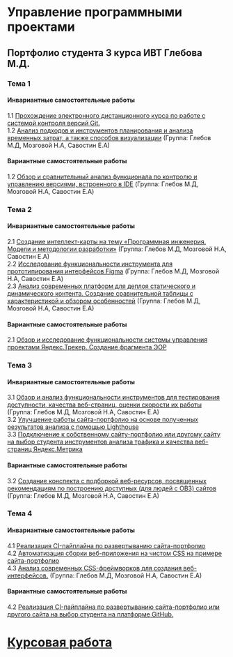 # Управление программными проектами
## Портфолио студента 3 курса ИВТ Глебова М.Д.

### Тема 1
#### Инвариантные самостоятельные работы
1.1 [Прохождение электронного дистанционного курса по работе с системой контроля версий Git.](https://github.com/yaazzik/YPP/blob/main/%D0%98%D0%A1%D0%A0%201%20%D0%A3%D0%9F%D0%9F(%D0%9A%D0%BE%D0%BD%D1%82%D1%80%D0%BE%D0%BB%D1%8C%20%D0%B2%D0%B5%D1%80%D1%81%D0%B8%D0%B9%20Git)%20%D0%93%D0%BB%D0%B5%D0%B1%D0%BE%D0%B2%20%D0%9C%D0%94.pdf)
<br>
1.2 [Анализ подходов и инструментов планирования и анализа временных затрат, а также способов визуализации](https://github.com/yaazzik/YPP/blob/main/%D0%98%D0%A1%D0%A0%201.2.pdf) (Группа: Глебов М.Д, Мозговой Н.А, Савостин Е.А)

#### Вариантные самостоятельные работы
1.2 [Обзор и сравнительный анализ функционала по контролю и управлению версиями, встроенного в IDE](https://github.com/yaazzik/YPP/blob/main/%D0%92%D0%A1%D0%A0%201.2.pdf) (Группа: Глебов М.Д, Мозговой Н.А, Савостин Е.А)

### Тема 2
#### Инвариантные самостоятельные работы
2.1 [	Создание интеллект-карты на тему «Программная инженерия. Модели и методологии разработки»](https://www.mindmeister.com/ru/2147346906?t=AQdL2r26hj) (Группа: Глебов М.Д, Мозговой Н.А, Савостин Е.А)
<br>
2.2 [Исследование функциональности инструмента для прототипирования интерфейсов Figma](https://github.com/yaazzik/YPP/blob/main/%D0%98%D0%A1%D0%A0%202.2%20%D0%93%D0%BB%D0%B5%D0%B1%D0%BE%D0%B2%20%D0%A1%D0%B0%D0%B2%D0%BE%D1%81%D1%82%D0%B8%D0%BD%20%D0%9C%D0%BE%D0%B7%D0%B3%D0%BE%D0%B2%D0%BE%D0%B9%20%D0%A3%D0%9F%D0%9F%20.pdf) (Группа: Глебов М.Д, Мозговой Н.А, Савостин Е.А)
<br>
2.3 [Анализ современных платформ для деплоя статического и динамического контента. Создание сравнительной таблицы с характеристикой и обзором особенностей](https://github.com/yaazzik/YPP/blob/main/%D0%98%D0%A1%D0%A0%202.3.pdf) (Группа: Глебов М.Д, Мозговой Н.А, Савостин Е.А)
#### Вариантные самостоятельные работы
2.1 [Обзор и исследование функциональности системы управления проектами Яндекс.Трекер. Создание фрагмента ЭОР](https://github.com/yaazzik/YPP/blob/main/%D0%92%D0%A1%D0%A0%202.1%20%D0%93%D0%BB%D0%B5%D0%B1%D0%BE%D0%B2%20%D0%9C.%D0%94%20%D0%A3%D0%9F%D0%9F.xml)
### Тема 3
#### Инвариантные самостоятельные работы
3.1 [Обзор и анализ функциональности инструментов для тестирования доступности, качества веб-страниц, оценки скорости их работы](https://github.com/yaazzik/YPP/blob/main/%D0%98%D0%A1%D0%A0%203.1.pdf) (Группа: Глебов М.Д, Мозговой Н.А, Савостин Е.А)
<br>
3.2 [Улучшение работы сайта-портфолио на основе полученных результатов анализа с помощью Lighthouse](https://github.com/yaazzik/YPP/blob/main/%D0%98%D0%A1%D0%A0%203.2.pdf)
<br>
3.3 [Подключение к собственному сайту-портфолио или другому сайту на выбор студента инструментов анализа трафика и качества веб-страниц Яндекс.Метрика](https://github.com/yaazzik/YPP/blob/main/%D0%98%D0%A1%D0%A0%203.3%20%D0%93%D0%BB%D0%B5%D0%B1%D0%BE%D0%B2%20%D0%9C.%D0%94.%20%D0%A3%D0%9F%D0%9F.pdf)
#### Вариантные самостоятельные работы
3.2 [Создание конспекта с подборкой веб-ресурсов, посвященных рекомендациям по построению доступных (для людей с ОВЗ) сайтов
](https://github.com/yaazzik/YPP/blob/main/%D0%92%D0%A1%D0%A0%203.2.pdf) (Группа: Глебов М.Д, Мозговой Н.А, Савостин Е.А)
### Тема 4
#### Инвариантные самостоятельные работы
4.1 [Реализация CI-пайплайна по развертыванию сайта-портфолио](https://app.circleci.com/pipelines/github/yaazzik/yaazzik.github.io/1/workflows/3c48045f-eb3d-49e9-9d14-9f8e06b2d093/jobs/1/steps)
<br>
4.2 [Автоматизация сборки веб-приложения на чистом CSS на примере сайта-портфолио](https://app.circleci.com/pipelines/github/yaazzik/yaazzik.github.io/1/workflows/3c48045f-eb3d-49e9-9d14-9f8e06b2d093/jobs/1/steps)
<br>
4.3 [Анализ современных CSS-фреймворков для создания веб-интерфейсов.](https://github.com/yaazzik/YPP/blob/main/%D0%98%D0%A1%D0%A0%204.3.pdf) (Группа: Глебов М.Д, Мозговой Н.А, Савостин Е.А)
#### Вариантные самостоятельные работы
4.2 [Реализация CI-пайплайна по развертыванию сайта-портфолио или другого сайта на выбор студента на платформе GitHub.](https://app.circleci.com/pipelines/github/yaazzik/yaazzik.github.io/1/workflows/3c48045f-eb3d-49e9-9d14-9f8e06b2d093/jobs/1/steps)

# [Курсовая работа](https://github.com/yaazzik/YPP/blob/main/%D0%9A%D1%83%D1%80%D1%81%D0%BE%D0%B2%D0%B0%D1%8F%20%D1%80%D0%B0%D0%B1%D0%BE%D1%82%D0%B0%203%20%D0%BA%D1%83%D1%80%D1%81%20%D0%A3%D0%9F%D0%9F%20%D0%93%D0%BB%D0%B5%D0%B1%D0%BE%D0%B2%20%D0%9C.%D0%94..pdf)
